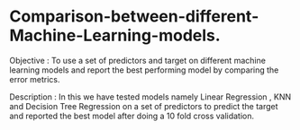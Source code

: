 # Comparison-between-different-Machine-Learning-models.  

Objective : To use a set of predictors and target on different machine learning models and report the best performing model by comparing the error metrics.

Description : In this we have tested models namely Linear Regression , KNN and Decision Tree Regression on a set of predictors to predict the target and reported the best model after doing a 10 fold cross validation.


